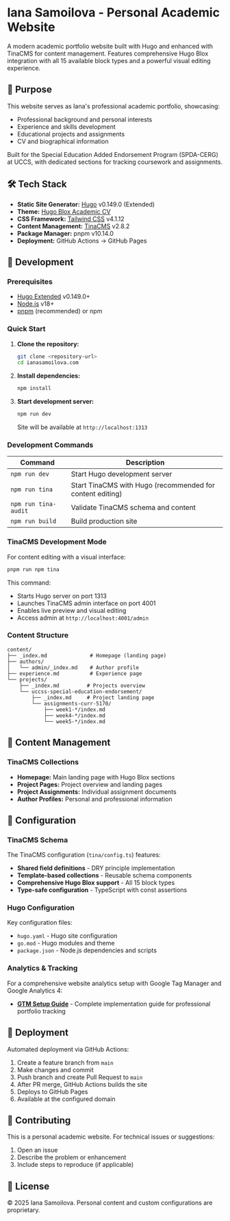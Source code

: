 # Iana Samoilova - Personal Academic Website

A modern academic portfolio website built with Hugo and enhanced with TinaCMS for content management. Features comprehensive Hugo Blox integration with all 15 available block types and a powerful visual editing experience.

## 🎯 Purpose

This website serves as Iana's professional academic portfolio, showcasing:
- Professional background and personal interests
- Experience and skills development
- Educational projects and assignments
- CV and biographical information

Built for the Special Education Added Endorsement Program (SPDA-CERG) at UCCS, with dedicated sections for tracking coursework and assignments.

## 🛠️ Tech Stack

- **Static Site Generator:** [Hugo](https://gohugo.io/) v0.149.0 (Extended)
- **Theme:** [Hugo Blox Academic CV](https://github.com/HugoBlox/theme-academic-cv)
- **CSS Framework:** [Tailwind CSS](https://tailwindcss.com/) v4.1.12
- **Content Management:** [TinaCMS](https://tina.io/) v2.8.2
- **Package Manager:** pnpm v10.14.0
- **Deployment:** GitHub Actions → GitHub Pages

## 🚀 Development

### Prerequisites

- [Hugo Extended](https://gohugo.io/installation/) v0.149.0+
- [Node.js](https://nodejs.org/) v18+
- [pnpm](https://pnpm.io/) (recommended) or npm

### Quick Start

1. **Clone the repository:**
   ```bash
   git clone <repository-url>
   cd ianasamoilova.com
   ```

2. **Install dependencies:**
   ```bash
   npm install
   ```

3. **Start development server:**
   ```bash
   npm run dev
   ```
   Site will be available at `http://localhost:1313`

### Development Commands

| Command              | Description |
|----------------------|-------------|
| `npm run dev`        | Start Hugo development server |
| `npm run tina`       | Start TinaCMS with Hugo (recommended for content editing) |
| `npm run tina-audit` | Validate TinaCMS schema and content |
| `npm run build`      | Build production site |

### TinaCMS Development Mode

For content editing with a visual interface:

```bash
pnpm run npm tina
```

This command:
- Starts Hugo server on port 1313
- Launches TinaCMS admin interface on port 4001
- Enables live preview and visual editing
- Access admin at `http://localhost:4001/admin`

### Content Structure

```
content/
├── _index.md              # Homepage (landing page)
├── authors/
│   └── admin/_index.md    # Author profile
├── experience.md          # Experience page
└── projects/
    ├── _index.md         # Projects overview
    └── uccss-special-education-endorsement/
        ├── _index.md     # Project landing page
        └── assignments-curr-5170/
            ├── week1-*/index.md
            ├── week4-*/index.md
            └── week5-*/index.md
```

## 📝 Content Management

### TinaCMS Collections

- **Homepage:** Main landing page with Hugo Blox sections
- **Project Pages:** Project overview and landing pages
- **Project Assignments:** Individual assignment documents
- **Author Profiles:** Personal and professional information

## 🔧 Configuration

### TinaCMS Schema

The TinaCMS configuration (`tina/config.ts`) features:
- **Shared field definitions** - DRY principle implementation
- **Template-based collections** - Reusable schema components
- **Comprehensive Hugo Blox support** - All 15 block types
- **Type-safe configuration** - TypeScript with const assertions

### Hugo Configuration

Key configuration files:
- `hugo.yaml` - Hugo site configuration
- `go.mod` - Hugo modules and theme
- `package.json` - Node.js dependencies and scripts

### Analytics & Tracking

For a comprehensive website analytics setup with Google Tag Manager and Google Analytics 4:
- **[GTM Setup Guide](docs/GTM_SETUP_GUIDE.md)** - Complete implementation guide for professional portfolio tracking

## 🚀 Deployment

Automated deployment via GitHub Actions:
1. Create a feature branch from `main`
2. Make changes and commit
3. Push branch and create Pull Request to `main`
4. After PR merge, GitHub Actions builds the site
5. Deploys to GitHub Pages
6. Available at the configured domain

## 🤝 Contributing

This is a personal academic website. For technical issues or suggestions:
1. Open an issue
2. Describe the problem or enhancement
3. Include steps to reproduce (if applicable)

## 📄 License

© 2025 Iana Samoilova. Personal content and custom configurations are proprietary.